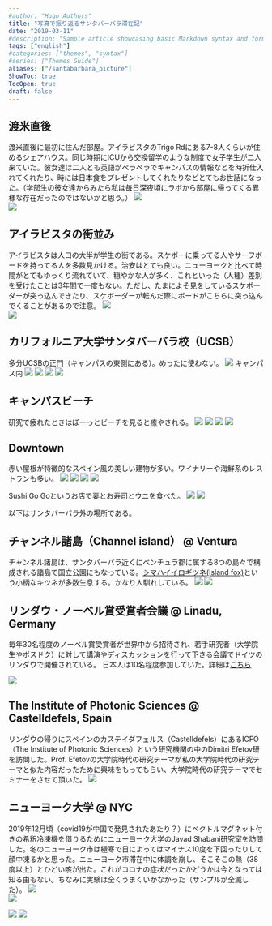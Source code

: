 ```yaml
---
#author: "Hugo Authors"
title: "写真で振り返るサンタバーバラ滞在記"
date: "2019-03-11"
#description: "Sample article showcasing basic Markdown syntax and formatting for HTML elements."
tags: ["english"]
#categories: ["themes", "syntax"]
#series: ["Themes Guide"]
aliases: ["/santabarbara_picture"]
ShowToc: true
TocOpen: true
draft: false
---
```


## 渡米直後
渡米直後に最初に住んだ部屋。アイラビスタのTrigo Rdにある7-8人くらいが住めるシェアハウス。同じ時期にICUから交換留学のような制度で女子学生が二人来ていた。彼女達は二人とも英語がペラペラでキャンパスの情報などを時折仕入れてくれたり、時には日本食をプレゼントしてくれたりなどとてもお世話になった。（学部生の彼女達からみたら私は毎日深夜頃にラボから部屋に帰ってくる異様な存在だったのではないかと思う。）
![](imgs/2021-07-25-10-49-45.jpg)<br>
![](imgs/2021-07-25-10-50-03.jpg)

## アイラビスタの街並み
アイラビスタは人口の大半が学生の街である。スケボーに乗ってる人やサーフボードを持ってる人を多数見かける。治安はとても良い。ニューヨークと比べて時間がとてもゆっくり流れていて、穏やかな人が多く、これといった（人種）差別を受けたことは3年間で一度もない。ただし、たまによそ見をしているスケボーダーが突っ込んできたり、スケボーダーが転んだ際にボードがこちらに突っ込んでくることがあるので注意。
![](imgs/2021-07-25-11-00-02.jpg)<br>
![](imgs/2021-07-25-10-58-13.jpg)

## カリフォルニア大学サンタバーバラ校（UCSB）
多分UCSBの正門（キャンパスの東側にある）。めったに使わない。
![](imgs/2021-07-25-10-54-31.jpg)
キャンパス内
![](imgs/2021-07-25-10-53-31.jpg)
![](imgs/2021-07-25-10-51-49.jpg)
![](imgs/2021-07-25-11-32-45.jpg)
![](imgs/2021-07-25-10-52-58.jpg)

## キャンパスビーチ
研究で疲れたときはぼーっとビーチを見ると癒やされる。
![](imgs/2021-07-25-11-44-21.jpg)
![](imgs/2021-07-25-10-56-21.jpg)
![](imgs/2021-07-25-11-09-26.jpg)
![](imgs/2021-07-25-11-12-45.jpg)

## Downtown
赤い屋根が特徴的なスペイン風の美しい建物が多い。ワイナリーや海鮮系のレストランも多い。
![](imgs/2021-07-25-11-39-31.jpg)
![](imgs/2021-07-25-11-40-06.jpg)
![](imgs/2021-07-25-11-40-27.jpg)
![](imgs/2021-07-25-11-41-11.jpg)

Sushi Go Goというお店で妻とお寿司とウニを食べた。
![](imgs/2021-07-25-11-33-34.jpg)
![](imgs/2021-08-14-21-21-14.jpg)

以下はサンタバーバラ外の場所である。

## チャンネル諸島（Channel island） @ Ventura
チャンネル諸島は、サンタバーバラ近くにベンチュラ郡に属する8つの島々で構成される諸島で国立公園にもなっている。[シマハイイロギツネ(Island fox)](https://www.google.com/search?q=fox+channel+island&sxsrf=ALeKk01Ji-Np7d7ZHCXRcXXliZUxQi_2OA:1627670416849&source=lnms&tbm=isch&sa=X&ved=2ahUKEwiFrofouIvyAhVoFjQIHeY9Ds8Q_AUoAXoECAEQAw&biw=1848&bih=899#imgrc=r5r8yriLmEpykM)という小柄なキツネが多数生息する。かなり人馴れしている。
![](imgs/2021-07-25-11-14-26.jpg)
![](imgs/2021-07-25-11-14-35.jpg)

## リンダウ・ノーベル賞受賞者会議 @ Linadu, Germany
毎年30名程度のノーベル賞受賞者が世界中から招待され、若手研究者（大学院生やポスドク）に対して講演やディスカッションを行って下さる会議でドイツのリンダウで開催されている。
日本人は10名程度参加していた。詳細は[こちら](https://www.jsps.go.jp/j-lindau/)

![](imgs/2021-07-25-11-19-05.jpg)

## The Institute of Photonic Sciences @ Castelldefels, Spain
リンダウの帰りにスペインのカステイダフェルス（Castelldefels）にあるICFO（The Institute of Photonic Sciences）という研究機関の中のDimitri Efetov研を訪問した。Prof. Efetovの大学院時代の研究テーマが私の大学院時代の研究テーマと似た内容だったために興味をもってもらい、大学院時代の研究テーマでセミナーをさせて頂いた。
![](imgs/2021-07-25-11-21-00.jpg)

## ニューヨーク大学 @ NYC
2019年12月頃（covid19が中国で発見されたあたり？）にベクトルマグネット付きの希釈冷凍機を借りるためにニューヨーク大学のJavad Shabani研究室を訪問した。冬のニューヨーク市は極寒で日によってはマイナス10度を下回ったりして顔中凍るかと思った。ニューヨーク市滞在中に体調を崩し、そこそこの熱（38度以上）とひどい咳が出た。これがコロナの症状だったかどうかは今となっては知る由もない。ちなみに実験は全くうまくいかなかった（サンプルが全滅した）。
![](imgs/2021-07-25-11-34-17.jpg)<br>
![](imgs/2021-07-25-11-35-12.jpg)

![](imgs/2021-08-09-18-53-07.jpg)
![](imgs/2021-08-09-18-52-35.jpg)

